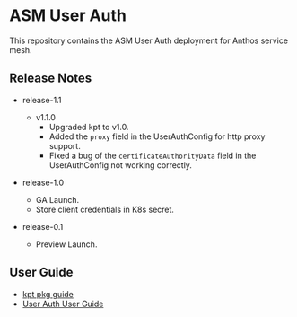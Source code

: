 # ASM User Auth

This repository contains the ASM User Auth deployment for Anthos service mesh.

## Release Notes

*   release-1.1

    +   v1.1.0
        -   Upgraded kpt to v1.0.
        -   Added the `proxy` field in the UserAuthConfig for http proxy
            support.
        -   Fixed a bug of the `certificateAuthorityData` field in the
            UserAuthConfig not working correctly.

*   release-1.0

    -   GA Launch.
    -   Store client credentials in K8s secret.

*   release-0.1

    -   Preview Launch.

## User Guide

* [kpt pkg guide](./pkg/README.md)
* [User Auth User Guide](https://cloud.google.com/service-mesh/docs/security/end-user-auth)
